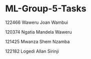 # ML-Group-5-Tasks

122466 Waweru Joan Wambui

120374 Ngatia Mandela Waweru

121425 Mwanza Shem Nzamba

122182 Logedi Allan Sirinji

